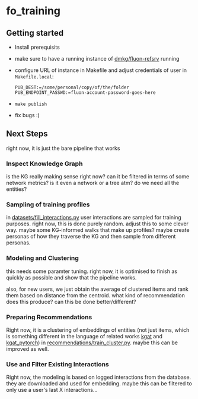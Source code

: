 # fo_training

## Getting started

* Install prerequisits
* make sure to have a running instance of [dmkg/fluon-refsrv](https://gitlab.uni-bayreuth.de:dmkg/fluon-refsrv) running
* configure URL of instance in Makefile and adjust credentials of user in `Makefile.local`:
  ```
  PUB_DEST:=/some/personal/copy/of/the/folder
  PUB_ENDPOINT_PASSWD:=fluon-account-password-goes-here
  ```

* ```make publish```
* fix bugs :)

## Next Steps

right now, it is just the bare pipeline that works

### Inspect Knowledge Graph

is the KG really making sense right now? can it be filtered in terms of some network metrics? is it even a network or a tree atm? do we need all the entities?

### Sampling of training profiles

in [datasets/fill_interactions.py](datasets/fill_interactions.py) user interactions are sampled for training purposes. right now, this is done purely random. adjust this to some clever way. maybe some KG-informed walks that make up profiles? maybe create personas of how they traverse the KG and then sample from different personas.

### Modeling and Clustering

this needs some paramter tuning. right now, it is optimised to finish as quickly as possible and show that the pipeline works.

also, for new users, we just obtain the average of clustered items and rank them based on distance from the centroid. what kind of recommendation does this produce? can this be done better/different?

### Preparing Recommendations

Right now, it is a clustering of embeddings of entities (not just items, which is something different in the language of related works [kgat](kgat) and [kgat_pytorch](kgat_pytorch)) in [recommendations/train_cluster.py](recommendations/train_cluster.py). maybe this can be improved as well.

### Use and Filter Existing Interactions

Right now, the modeling is based on logged interactions from the database. they are downloaded and used for embedding. maybe this can be filtered to only use a user's last X interactions...
